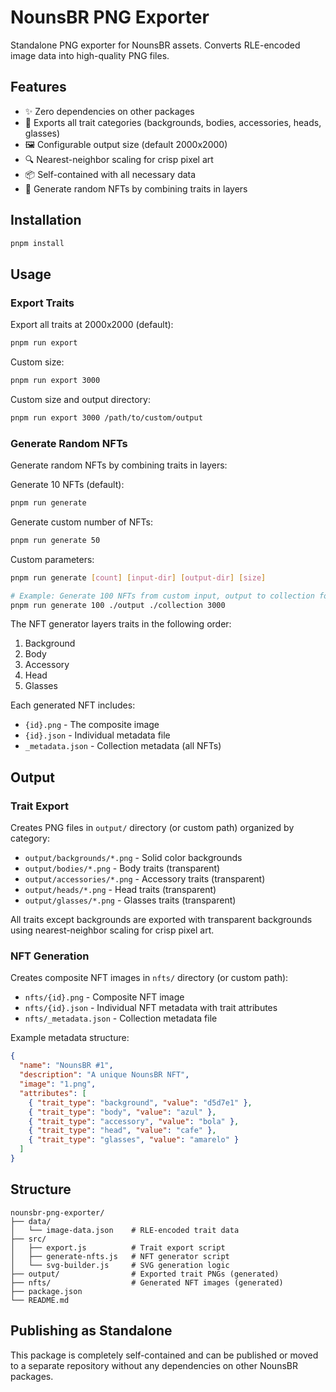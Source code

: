 # NounsBR PNG Exporter

Standalone PNG exporter for NounsBR assets. Converts RLE-encoded image data into high-quality PNG files.

## Features

- ✨ Zero dependencies on other packages
- 🎨 Exports all trait categories (backgrounds, bodies, accessories, heads, glasses)
- 🖼️ Configurable output size (default 2000x2000)
- 🔍 Nearest-neighbor scaling for crisp pixel art
- 📦 Self-contained with all necessary data
- 🎲 Generate random NFTs by combining traits in layers

## Installation

```bash
pnpm install
```

## Usage

### Export Traits

Export all traits at 2000x2000 (default):
```bash
pnpm run export
```

Custom size:
```bash
pnpm run export 3000
```

Custom size and output directory:
```bash
pnpm run export 3000 /path/to/custom/output
```

### Generate Random NFTs

Generate random NFTs by combining traits in layers:

Generate 10 NFTs (default):
```bash
pnpm run generate
```

Generate custom number of NFTs:
```bash
pnpm run generate 50
```

Custom parameters:
```bash
pnpm run generate [count] [input-dir] [output-dir] [size]

# Example: Generate 100 NFTs from custom input, output to collection folder at 3000x3000
pnpm run generate 100 ./output ./collection 3000
```

The NFT generator layers traits in the following order:
1. Background
2. Body
3. Accessory
4. Head
5. Glasses

Each generated NFT includes:
- `{id}.png` - The composite image
- `{id}.json` - Individual metadata file
- `_metadata.json` - Collection metadata (all NFTs)

## Output

### Trait Export

Creates PNG files in `output/` directory (or custom path) organized by category:
- `output/backgrounds/*.png` - Solid color backgrounds
- `output/bodies/*.png` - Body traits (transparent)
- `output/accessories/*.png` - Accessory traits (transparent)
- `output/heads/*.png` - Head traits (transparent)
- `output/glasses/*.png` - Glasses traits (transparent)

All traits except backgrounds are exported with transparent backgrounds using nearest-neighbor scaling for crisp pixel art.

### NFT Generation

Creates composite NFT images in `nfts/` directory (or custom path):
- `nfts/{id}.png` - Composite NFT image
- `nfts/{id}.json` - Individual NFT metadata with trait attributes
- `nfts/_metadata.json` - Collection metadata file

Example metadata structure:
```json
{
  "name": "NounsBR #1",
  "description": "A unique NounsBR NFT",
  "image": "1.png",
  "attributes": [
    { "trait_type": "background", "value": "d5d7e1" },
    { "trait_type": "body", "value": "azul" },
    { "trait_type": "accessory", "value": "bola" },
    { "trait_type": "head", "value": "cafe" },
    { "trait_type": "glasses", "value": "amarelo" }
  ]
}
```

## Structure

```
nounsbr-png-exporter/
├── data/
│   └── image-data.json    # RLE-encoded trait data
├── src/
│   ├── export.js          # Trait export script
│   ├── generate-nfts.js   # NFT generator script
│   └── svg-builder.js     # SVG generation logic
├── output/                # Exported trait PNGs (generated)
├── nfts/                  # Generated NFT images (generated)
├── package.json
└── README.md
```

## Publishing as Standalone

This package is completely self-contained and can be published or moved to a separate repository without any dependencies on other NounsBR packages.

